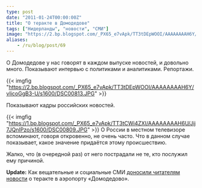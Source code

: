 ```yaml
---
type: post
date: "2011-01-24T00:00:00Z"
title: "О теракте в Домодедове"
tags: ["Нидерланды", "новости", "СМИ"]
image: "https://2.bp.blogspot.com/_PX65_e7vApk/TT3tDEpWOOI/AAAAAAAAH6Y/vIicoGgB3-U/s1600/DSC00813.JPG"
aliases:
    - /ru/blog/post/69
---
```


О Домодедове у нас говорят в каждом выпуске новостей, и довольно много. Показывают интервью с политиками и аналитиками. Репортажи.

{{< imgfig "https://2.bp.blogspot.com/_PX65_e7vApk/TT3tDEpWOOI/AAAAAAAAH6Y/vIicoGgB3-U/s1600/DSC00813.JPG" >}}

<!--more-->

Показывают кадры российских новостей.

{{< imgfig "https://1.bp.blogspot.com/_PX65_e7vApk/TT3tCWi4ZXI/AAAAAAAAH6U/Jij7JQnIPzo/s1600/DSC00809.JPG" >}}
О России в местном телевизоре вспоминают, говоря откровенно, не очень часто. Что в данном случае показывает, какое значение придаётся этому происшествию.

Жалко, что (в очередной раз) от него пострадали не те, кто послужил ему причиной.

**Update:** Как вещательные и социальные СМИ [доносили читателям новости](http://slon.ru/articles/524254/) о теракте в аэропорту «Домодедово».

